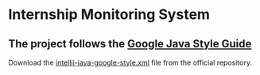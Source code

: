 # Internship Monitoring System

## The project follows the [Google Java Style Guide](https://google.github.io/styleguide/javaguide.html)

Download the [intellij-java-google-style.xml](https://github.com/google/styleguide/blob/gh-pages/intellij-java-google-style.xml) file from the official repository.